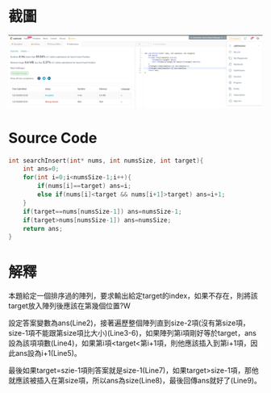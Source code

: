 # 截圖
<img src="bonus4.png"></img>

# Source Code
```c
int searchInsert(int* nums, int numsSize, int target){
    int ans=0;
    for(int i=0;i<numsSize-1;i++){
        if(nums[i]==target) ans=i;
        else if(nums[i]<target && nums[i+1]>target) ans=i+1;
    }
    if(target==nums[numsSize-1]) ans=numsSize-1;
    if(target>nums[numsSize-1]) ans=numsSize;
    return ans;
}
```

# 解釋
本題給定一個排序過的陣列，要求輸出給定target的index，如果不存在，則將該target放入陣列後應該在第幾個位置?W

設定答案變數為ans(Line2)，接著遍歷整個陣列直到size-2項(沒有第size項，size-1項不能跟第size項比大小)(Line3-6)，如果陣列第i項剛好等於target，ans設為該項項數(Line4)，如果第i項<target<第i+1項，則他應該插入到第i+1項，因此ans設為i+1(Line5)。

最後如果target=szie-1項則答案就是size-1(Line7)，如果target>size-1項，那他就應該被插入在第size項，所以ans為size(Line8)，最後回傳ans就好了(Line9)。